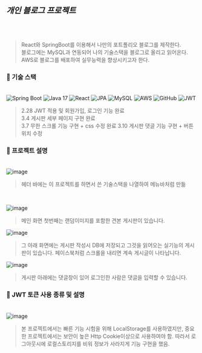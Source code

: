 </br>


## *개인 블로그 프로젝트*

</br>
</br>


>React와 SpringBoot를 이용해서 나만의 포트폴리오 블로그를 제작한다. <br>
 블로그에는 MySQL과 연동되어 나의 기술스택을 블로그로 올리고 읽어온다. <br>
  AWS로 블로그를 배포하여 실무능력을 향상시키고자 한다. <br>


### 📌 기술 스택  <br> <br>

![Spring Boot](https://img.shields.io/badge/-Spring%20Boot-6DB33F?style=flat-square&logo=spring-boot&logoColor=white&logoWidth=15) ![Java 17](https://img.shields.io/badge/Java%2017-ED8B00?style=flat-square&logo=openjdk&logoColor=white&logoWidth=15)  ![React](https://img.shields.io/badge/React-20232A?style=flat-square&logo=react&logoColor=61DAFB&logoWidth=15) ![JPA](https://img.shields.io/badge/JPA-6DB33F?style=flat-square&logo=hibernate&logoColor=white&logoWidth=15)  ![MySQL](https://img.shields.io/badge/MySQL-4479A1?style=flat-square&logo=mysql&logoColor=white&logoWidth=15)  ![AWS](https://img.shields.io/badge/AWS-232F3E?style=flat-square&logo=amazonaws&logoColor=white&logoWidth=15)  ![GitHub](https://img.shields.io/badge/GitHub-181717?style=flat-square&logo=github&logoColor=white&logoWidth=15)  ![JWT](https://img.shields.io/badge/JWT-000000?style=flat-square&logo=jsonwebtokens&logoColor=white&logoWidth=15)


>2.28 JWT 적용 및 회원가입, 로그인 기능 완료 <br>
>3.4 게시판 세부 페이지 구현 완료 <br>
>3.7 무한 스크롤 기능 구현 + css 수정 완료
>3.10 게시판 댓글 기능 구현 + 버튼 위치 수정


### 📌 프로젝트 설명  <br> <br>
![image](https://github.com/user-attachments/assets/28c51cf2-a36f-46d7-a600-831250d8ca37)
>헤더 바에는 이 프로젝트를 하면서 쓴 기술스택을 나열하여 메뉴바처럼 만듦
</br>

![image](https://github.com/user-attachments/assets/e735e21e-9d61-42d7-bb01-36e63b380e9a)
>메인 화면 첫번째는 랜덤이미지를 포함한 견본 게시판이 있습니다.

![image](https://github.com/user-attachments/assets/f9f0ee12-84d7-42e2-9d12-91d1c35fc935)
>그 아래 화면에는 게시판 작성시 DB에 저장되고 그것을 읽어오는 실기능의 게시판이 있습니다.
>페이스북처럼 스크롤을 내리면 계속 게시글이 나타납니다.

![image](https://github.com/user-attachments/assets/8bb7ac6b-03a8-430a-a7ec-465be397ff21)
>게시판 아래에는 댓글창이 있어 로그인한 사람은 댓글을 입력할 수 있습니다.



### 📌 JWT 토큰 사용 종류 및 설명  <br> <br>
![image](https://github.com/user-attachments/assets/51dd529a-1348-4f4b-b60c-e3c9fd45f857)

>본 프로젝트에서는 빠른 기능 시험을 위해 LocalStorage를 사용하였지만, 중요한 프로젝트에서는 보안이 높은 Http Cookie이상으로 사용하여야 함.
>따라서 로그아웃시에 로컬스토리지를 비워 정보가 사라지게 기능 구현을 했음.
